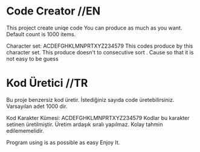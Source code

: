 # Code Creator //EN

This project create uniqe code
You can produce as much as you want. 
Default count is 1000 items.

Character set: ACDEFGHKLMNPRTXYZ234579
This codes produce by this character set.
This produce doesn't to consecutive sort . Cause so that it is not easy to be guess

# Kod Üretici //TR

Bu proje benzersiz kod üretir.
İstediğiniz sayıda code üretebilirsiniz.
Varsayılan adet 1000 dir.

Kod Karakter Kümesi: ACDEFGHKLMNPRTXYZ234579
Kodlar bu karakter setinen üretilmiştir.
Üretim ardaşık sıralı yapılmaz. Kolay tahmin edilememelidir.

Program using is as possible as easy
Enjoy It.
